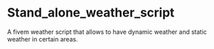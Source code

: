 # Stand_alone_weather_script
A fivem weather script that allows to have dynamic weather and static weather in certain areas. 
